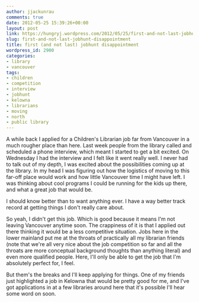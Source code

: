 ```yaml
---
author: jjackunrau
comments: true
date: 2012-05-25 15:39:26+00:00
layout: post
link: https://hungryj.wordpress.com/2012/05/25/first-and-not-last-jobhunt-disappointment/
slug: first-and-not-last-jobhunt-disappointment
title: first (and not last) jobhunt disappointment
wordpress_id: 2900
categories:
- library
- vancouver
tags:
- children
- competition
- interview
- jobhunt
- kelowna
- librarians
- moving
- north
- public library
---
```


A while back I applied for a Children's Librarian job far from Vancouver in a much rougher place than here. Last week people from the library called and scheduled a phone interview, which meant I started to get a bit excited. On Wednesday I had the interview and I felt like it went really well. I never had to talk out of my depth, I was excited about the possibilities coming up at the library. In my head I was figuring out how the logistics of moving to this far-off place would work and how little Vancouver time I might have left. I was thinking about cool programs I could be running for the kids up there, and what a great job that would be.

I should know better than to want anything ever. I have a way better track record at getting things I don't really care about.

So yeah, I didn't get this job. Which is good because it means I'm not leaving Vancouver anytime soon. The crappiness of it is that I applied out there thinking it would be a less competitive situation. Jobs here in the lower mainland put me at the throats of practically all my librarian friends (note that we're all very nice about the job competition so far and all the throats are more conceptual background thoughts than anything literal) and even more qualified people. Here, I'll only be able to get the job that I'm absolutely perfect for, I feel.

But them's the breaks and I'll keep applying for things. One of my friends just highlighted a job in Kelowna that would be pretty good for me, and I've got applications in at a few libraries around here that it's possible I'll hear some word on soon.
